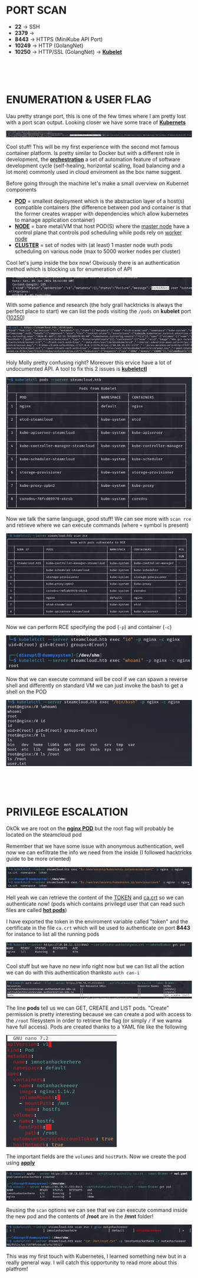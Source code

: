 # PORT SCAN
* **22** &#8594; SSH
* **2379** &#8594;
* **8443** &#8594; HTTPS (MiniKube API Port)
* **10249** &#8594; HTTP (GolangNet)
* **10250** &#8594; HTTP/SSL (GolangNet) &#8594; **<u>Kubelet</u>**


<br><br><br>

# ENUMERATION & USER FLAG
Uau pretty strange port, this is one of the few times where I am pretty lost with a port scan output. Looking closer we have some trace of **<u>Kubernets</u>**

![5986e1993a79546eb62ac917c01936e1.png](img/5986e1993a79546eb62ac917c01936e1.png)

Cool stuff! This will be my first experience with the second mot famous container platform. Is pretty similar to Docker but with a different role in development, the **<u>orchestration</u>** a set of automation feature of software development cycle (self-healing, horizontal scaling, lload balancing and a lot more) commonly used in cloud enviroment as the box name suggest.

Before going through the machine let's make a small overview on Kubernet components

* **<u>POD</u>** = smallest deployment which is the abstraction layer of a host(s) compatible containers (the difference between pod and container is that the former creates wrapper with dependencies which allow kubernetes to manage application container)
* **<u>NODE</u>** = bare metal/VM that host POD(S) where the <u>master node</u> have a control plane that controls pod scheduling while pods rely on <u>worker node</u>
* **<u>CLUSTER</u>** = set of nodes with (at least) 1 master node wuth pods scheduling on various node (max to 5000 worker nodes per cluster)

Cool let's jump inside the box now! Obviously there is an authentication method which is blocking us for enumeration of API 

![2d403bffffd6c2c669f3022bee3ae17d.png](img/2d403bffffd6c2c669f3022bee3ae17d.png)

With some patience and research (the holy grail hacktricks is always the perfect place to start) we can list the pods visiting the `/pods` on **kubelet** port (<u>10250</u>)

![440888d3cdb2c27d7900bbdf8cf0b0c1.png](img/440888d3cdb2c27d7900bbdf8cf0b0c1.png)

Holy Molly pretty confusing right? Moreover this ervice have a lot of undocumented API. A tool to fix this 2 issues is **<u>kubeletctl</u>**

![819b597d2f9a77375b823dcfeb4e2d05.png](img/819b597d2f9a77375b823dcfeb4e2d05.png)

Now we talk the same language, good stuff! We can see more with `scan rce` and retrieve where we can execute commands (where `+` symbol is present)

![c3fff50b0b5ce5f2b58c31178a8de939.png](img/c3fff50b0b5ce5f2b58c31178a8de939.png)

Now we can perform RCE specifying the pod (`-p`) and container (`-c`)

![30a73bf8f8a871117587cd2bdeead880.png](img/30a73bf8f8a871117587cd2bdeead880.png)


Now that we can execute command will be cool if we can spawn a reverse shell and differently on standard VM we can just invoke the bash to get a shell on the POD

![8fa1dce581c4dd34682e54463d2e696b.png](img/8fa1dce581c4dd34682e54463d2e696b.png)



<br><br><br>

# PRIVILEGE ESCALATION
OkOk we are root on the **<u>nginx POD</u>** but the root flag will probably be located on the steamcloud pod


Remember that we have some issue with anonymous authentication, well now we can exfiltrate the info we need from the inside (I followed hacktricks guide to be more oriented)

![b3b679251f51da17b8fdf12a01094ca3.png](img/b3b679251f51da17b8fdf12a01094ca3.png)

Hell yeah we can retrieve the content of the <u>TOKEN</u> and <u>ca.crt</u> so we can authenticate now! (pods which contains privilegd user that can read such files are called **<u>hot pods</u>**)

I have exported the token in the enviroment variable called "token" and the certificate in the file `ca.crt` which will be used to authenticate on port **8443** for instance to list all the running pods

![19347f85ad7947d9770d960548d82795.png](img/19347f85ad7947d9770d960548d82795.png)

Cool stuff but we have no new info right now but we can list all the action we can do with this authentication thanksto `auth can-i`

![89eb5594f4bd3920007fd40533eb49b7.png](img/89eb5594f4bd3920007fd40533eb49b7.png)

The line **pods** tell us we can GET, CREATE and LIST pods. "Create" permission is pretty interesting because we can create a pod with access to the `/root` filesystem in order to retrieve the flag (or simply `/` if we wanna have full access). Pods are created thanks to a YAML file like the following

![a198d4e59311c6d4d06e18706e1c0980.png](img/a198d4e59311c6d4d06e18706e1c0980.png)

The important fields are the `volumes` and `hostPath`. Now we create the pod using **<u>apply</u>**

![3dd3d3b8f5879698b5b335d44be04cb7.png](img/3dd3d3b8f5879698b5b335d44be04cb7.png)

Reusing the `scan` options we can see that we can execute command inside the new pod and the contents of **/root** are in the **/mnt** folder!

![55ea77f92b50b797e877f167f3bd44ad.png](img/55ea77f92b50b797e877f167f3bd44ad.png)

This was my first touch with Kubernetes, I learned something new but in a really general way. I will catch this opportunity to read more about this platfrom!
